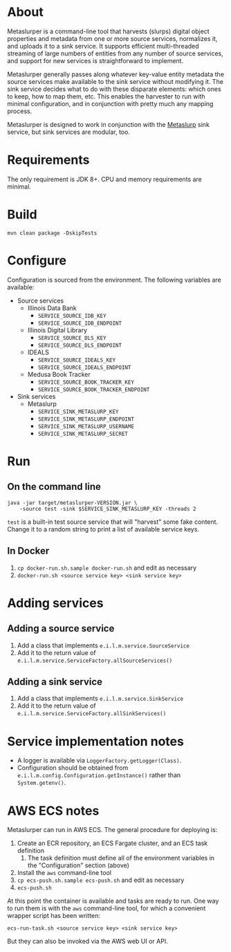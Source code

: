 # About

Metaslurper is a command-line tool that harvests (slurps) digital object
properties and metadata from one or more source services, normalizes it, and
uploads it to a sink service. It supports efficient multi-threaded streaming of
large numbers of entities from any number of source services, and support for
new services is straightforward to implement.

Metaslurper generally passes along whatever key-value entity metadata the
source services make available to the sink service without modifying it. The
sink service decides what to do with these disparate elements: which ones to
keep, how to map them, etc. This enables the harvester to run with minimal
configuration, and in conjunction with pretty much any mapping process.

Metaslurper is designed to work in conjunction with the
[Metaslurp](https://github.com/medusa-project/metaslurp) sink service, but sink
services are modular, too.

# Requirements

The only requirement is JDK 8+. CPU and memory requirements are minimal.

# Build

`mvn clean package -DskipTests`

# Configure

Configuration is sourced from the environment. The following variables are
available:

* Source services
    * Illinois Data Bank
      * `SERVICE_SOURCE_IDB_KEY`
      * `SERVICE_SOURCE_IDB_ENDPOINT`
    * Illinois Digital Library
      * `SERVICE_SOURCE_DLS_KEY`
      * `SERVICE_SOURCE_DLS_ENDPOINT`
    * IDEALS
      * `SERVICE_SOURCE_IDEALS_KEY`
      * `SERVICE_SOURCE_IDEALS_ENDPOINT`
    * Medusa Book Tracker
      * `SERVICE_SOURCE_BOOK_TRACKER_KEY`
      * `SERVICE_SOURCE_BOOK_TRACKER_ENDPOINT`
* Sink services
    * Metaslurp
      * `SERVICE_SINK_METASLURP_KEY`
      * `SERVICE_SINK_METASLURP_ENDPOINT`
      * `SERVICE_SINK_METASLURP_USERNAME`
      * `SERVICE_SINK_METASLURP_SECRET`

# Run

## On the command line

```
java -jar target/metaslurper-VERSION.jar \
    -source test -sink $SERVICE_SINK_METASLURP_KEY -threads 2
```

`test` is a built-in test source service that will "harvest" some fake content.
Change it to a random string to print a list of available service keys.

## In Docker

1. `cp docker-run.sh.sample docker-run.sh` and edit as necessary
2. `docker-run.sh <source service key> <sink service key>`

# Adding services

## Adding a source service

1. Add a class that implements `e.i.l.m.service.SourceService`
2. Add it to the return value of
   `e.i.l.m.service.ServiceFactory.allSourceServices()`

## Adding a sink service

1. Add a class that implements `e.i.l.m.service.SinkService`
2. Add it to the return value of
   `e.i.l.m.service.ServiceFactory.allSinkServices()`

# Service implementation notes

* A logger is available via `LoggerFactory.getLogger(Class)`.
* Configuration should be obtained from
  `e.i.l.m.config.Configuration.getInstance()` rather than `System.getenv()`.

# AWS ECS notes

Metaslurper can run in AWS ECS. The general procedure for deploying is:

1. Create an ECR repository, an ECS Fargate cluster, and an ECS task definition
    1. The task definition must define all of the environment variables in
       the "Configuration" section (above)
2. Install the `aws` command-line tool
3. `cp ecs-push.sh.sample ecs-push.sh` and edit as necessary
4. `ecs-push.sh`

At this point the container is available and tasks are ready to run. One way to
run them is with the `aws` command-line tool, for which a convenient wrapper
script has been written:

`ecs-run-task.sh <source service key> <sink service key>`

But they can also be invoked via the AWS web UI or API.
